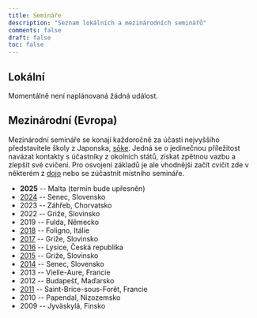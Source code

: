 ```yaml
---
title: Semináře
description: "Seznam lokálních a mezinárodních seminářů"
comments: false
draft: false
toc: false
---
```


## Lokální

Momentálně není naplánovaná žádná událost.

## Mezinárodní (Evropa)

Mezinárodní semináře se konají každoročně za účasti nejvyššího představitele školy z Japonska, [sōke](/skola/linie). Jedná se o jedinečnou příležitost navázat kontakty s účastníky z okolních států, získat zpětnou vazbu a zlepšit své cvičení. Pro osvojení základů je ale vhodnější začít cvičit zde v některém z [dojo](/cviceni/dojo) nebo se zúčastnit místního semináře.

- **2025** -- Malta (termín bude upřesněn)
- [2024](https://www.facebook.com/events/693465119634940/) -- Senec, Slovensko
- 2023 -- Záhřeb, Chorvatsko
- 2022 -- Griže, Slovinsko
- 2019 -- Fulda, Německo
- [2018](https://www.facebook.com/events/1793347264303287/) -- Foligno, Itálie
- [2017](https://www.facebook.com/profile.php?id=100064836437322) -- Griže, Slovinsko
- [2016](https://www.facebook.com/events/419121351619000/) -- Lysice, Česká republika
- [2015](https://www.facebook.com/events/553364314799764/) -- Griže, Slovinsko
- [2014](https://www.facebook.com/profile.php?id=100070881294224) -- Senec, Slovensko
- 2013 -- Vielle-Aure, Francie
- 2012 -- Budapešť, Maďarsko
- [2011](https://www.facebook.com/groups/184899924870389) -- Saint-Brice-sous-Forêt, Francie
- 2010 -- Papendal, Nizozemsko
- 2009 -- Jyväskylä, Finsko
